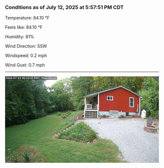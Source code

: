 ### Conditions as of July 12, 2025 at 5:57:51 PM CDT 

Temperature: 84.10 &deg;F

Feels like: 84.10 &deg;F

Humidity: 81%

Wind Direction: SSW

Windspeed: 0.2 mph

Wind Gust: 0.7 mph

---

<img src="./images/latest.jpeg"/>

